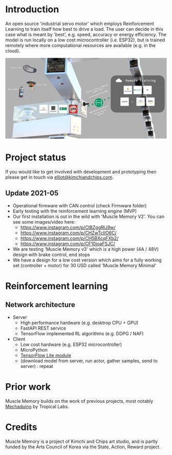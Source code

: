 # Introduction

An open source 'industrial servo motor' which employs Reinforcement Learning to train itself how best to drive a load. The user can decide in this case what is meant by 'best', e.g. speed, accuracy or energy efficiency. The model is run locally on a low cost microcontroller (i.e. ESP32), but is trained remotely where more computational resources are available (e.g. in the cloud).

![image](.github/introduction.png)

# Project status

If you would like to get involved with development and prototyping then please get in touch via elliot@kimchiandchips.com.

## Update 2021-05
* Operational firmware with CAN control (check Firmware folder)
* Early testing with the reinforcement learning engine (MVP)
* Our first installation is out in the wild with 'Muscle Memory V2'. You can see some images/video here:
    * https://www.instagram.com/p/CIBZggRlJ9w/
    * https://www.instagram.com/p/CHZwTcIlO6C/
    * https://www.instagram.com/p/CH5BXcqFXb2/
    * https://www.instagram.com/p/CF10joaFSJC/
* We are testing 'Muscle Memory v3' which is a high power (4A / 48V) design with brake control, end stops
* We have a design for a low cost version which aims for a fully working set (controller + motor) for 30 USD called 'Muscle Memory Minimal'


# Reinforcement learning

## Network architecture

* Server
  * High performance hardware (e.g. desktrop CPU + GPU)
  * FastAPI REST service
  * TensorFlow implemented RL algorithms (e.g. DDPG / NAF)
* Client
  * Low cost hardware (e.g. ESP32 microcontroller)
  * MicroPython
  * [TensorFlow Lite module](https://github.com/elliotwoods/micropython/tree/elliot-modules/modules/tensorflow)
  * (download model from server, run actor, gather samples, send to server) : repeat

# Prior work

Muscle Memory builds on the work of previous projects, most notably [Mechaduino](https://github.com/jcchurch13/Mechaduino-Firmware) by Tropical Labs.

# Credits

Muscle Memory is a project of Kimchi and Chips art studio, and is partly funded by the Arts Council of Korea via the State, Action, Reward project.
